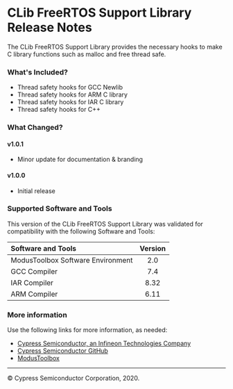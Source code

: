 # CLib FreeRTOS Support Library Release Notes
The CLib FreeRTOS Support Library provides the necessary hooks to make C library functions such as malloc and free thread safe.

### What's Included?
* Thread safety hooks for GCC Newlib
* Thread safety hooks for ARM C library
* Thread safety hooks for IAR C library
* Thread safety hooks for C++

### What Changed?
#### v1.0.1
* Minor update for documentation & branding
#### v1.0.0
* Initial release

### Supported Software and Tools
This version of the CLib FreeRTOS Support Library was validated for compatibility with the following Software and Tools:

| Software and Tools                        | Version |
| :---                                      | :----:  |
| ModusToolbox Software Environment         | 2.0     |
| GCC Compiler                              | 7.4     |
| IAR Compiler                              | 8.32    |
| ARM Compiler                              | 6.11    |


### More information
Use the following links for more information, as needed:
* [Cypress Semiconductor, an Infineon Technologies Company](http://www.cypress.com)
* [Cypress Semiconductor GitHub](https://github.com/cypresssemiconductorco)
* [ModusToolbox](https://www.cypress.com/products/modustoolbox-software-environment)

---
© Cypress Semiconductor Corporation, 2020.